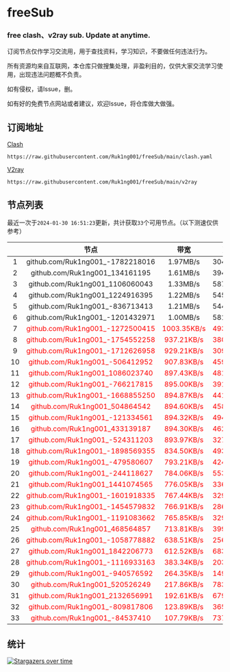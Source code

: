 # freeSub
### free clash、v2ray sub. Update at anytime.

订阅节点仅作学习交流用，用于查找资料，学习知识，不要做任何违法行为。

所有资源均来自互联网，本仓库只做搜集处理，非盈利目的，仅供大家交流学习使用，出现违法问题概不负责。

如有侵权，请Issue，删。

如有好的免费节点网站或者建议，欢迎Issue，将仓库做大做强。

## 订阅地址
[Clash](https://raw.githubusercontent.com/Ruk1ng001/freeSub/main/clash.yaml)
```
https://raw.githubusercontent.com/Ruk1ng001/freeSub/main/clash.yaml
```
[V2ray](https://raw.githubusercontent.com/Ruk1ng001/freeSub/main/v2ray)
```
https://raw.githubusercontent.com/Ruk1ng001/freeSub/main/v2ray
```

## 节点列表

最近一次于`2024-01-30 16:51:23`更新，共计获取`33`个可用节点。（以下测速仅供参考）

|  | 节点 | 带宽 | 延迟 |
|:-:|:--:|:--:|:--:|
 | 1 | github.com/Ruk1ng001_-1782218016 | 1.97MB/s | 304.00ms |
 | 2 | github.com/Ruk1ng001_134161195 | 1.61MB/s | 394.00ms |
 | 3 | github.com/Ruk1ng001_1106060043 | 1.33MB/s | 587.00ms |
 | 4 | github.com/Ruk1ng001_1224916395 | 1.22MB/s | 545.00ms |
 | 5 | github.com/Ruk1ng001_-836713413 | 1.21MB/s | 544.00ms |
 | 6 | github.com/Ruk1ng001_-1201432971 | 1.00MB/s | 581.00ms |
 | 7 | <font color=red>github.com/Ruk1ng001_-1272500415</font> | <font color=red>1003.35KB/s</font> | <font color=red>493.00ms</font> |
 | 8 | <font color=red>github.com/Ruk1ng001_-1754552258</font> | <font color=red>937.21KB/s</font> | <font color=red>380.00ms</font> |
 | 9 | <font color=red>github.com/Ruk1ng001_-1712626958</font> | <font color=red>929.21KB/s</font> | <font color=red>309.00ms</font> |
 | 10 | <font color=red>github.com/Ruk1ng001_-506412952</font> | <font color=red>907.83KB/s</font> | <font color=red>459.00ms</font> |
 | 11 | <font color=red>github.com/Ruk1ng001_1086023740</font> | <font color=red>897.43KB/s</font> | <font color=red>481.00ms</font> |
 | 12 | <font color=red>github.com/Ruk1ng001_-766217815</font> | <font color=red>895.00KB/s</font> | <font color=red>391.00ms</font> |
 | 13 | <font color=red>github.com/Ruk1ng001_-1668855250</font> | <font color=red>894.87KB/s</font> | <font color=red>441.00ms</font> |
 | 14 | <font color=red>github.com/Ruk1ng001_504864542</font> | <font color=red>894.60KB/s</font> | <font color=red>458.00ms</font> |
 | 15 | <font color=red>github.com/Ruk1ng001_-121334561</font> | <font color=red>894.32KB/s</font> | <font color=red>494.00ms</font> |
 | 16 | <font color=red>github.com/Ruk1ng001_433139187</font> | <font color=red>894.30KB/s</font> | <font color=red>462.00ms</font> |
 | 17 | <font color=red>github.com/Ruk1ng001_-524311203</font> | <font color=red>893.97KB/s</font> | <font color=red>327.00ms</font> |
 | 18 | <font color=red>github.com/Ruk1ng001_-1898569355</font> | <font color=red>834.50KB/s</font> | <font color=red>493.00ms</font> |
 | 19 | <font color=red>github.com/Ruk1ng001_-479580607</font> | <font color=red>793.21KB/s</font> | <font color=red>424.00ms</font> |
 | 20 | <font color=red>github.com/Ruk1ng001_-244118627</font> | <font color=red>784.06KB/s</font> | <font color=red>553.00ms</font> |
 | 21 | <font color=red>github.com/Ruk1ng001_1441074565</font> | <font color=red>776.05KB/s</font> | <font color=red>336.00ms</font> |
 | 22 | <font color=red>github.com/Ruk1ng001_-1601918335</font> | <font color=red>767.44KB/s</font> | <font color=red>329.00ms</font> |
 | 23 | <font color=red>github.com/Ruk1ng001_-1454579832</font> | <font color=red>766.91KB/s</font> | <font color=red>286.00ms</font> |
 | 24 | <font color=red>github.com/Ruk1ng001_-1191083662</font> | <font color=red>765.85KB/s</font> | <font color=red>329.00ms</font> |
 | 25 | <font color=red>github.com/Ruk1ng001_468564857</font> | <font color=red>713.81KB/s</font> | <font color=red>399.00ms</font> |
 | 26 | <font color=red>github.com/Ruk1ng001_-1058778882</font> | <font color=red>638.51KB/s</font> | <font color=red>256.00ms</font> |
 | 27 | <font color=red>github.com/Ruk1ng001_1842206773</font> | <font color=red>612.52KB/s</font> | <font color=red>683.00ms</font> |
 | 28 | <font color=red>github.com/Ruk1ng001_-1116933163</font> | <font color=red>383.34KB/s</font> | <font color=red>203.00ms</font> |
 | 29 | <font color=red>github.com/Ruk1ng001_-940576592</font> | <font color=red>264.35KB/s</font> | <font color=red>149.00ms</font> |
 | 30 | <font color=red>github.com/Ruk1ng001_520526249</font> | <font color=red>217.86KB/s</font> | <font color=red>783.00ms</font> |
 | 31 | <font color=red>github.com/Ruk1ng001_2132656991</font> | <font color=red>192.61KB/s</font> | <font color=red>679.00ms</font> |
 | 32 | <font color=red>github.com/Ruk1ng001_-809817806</font> | <font color=red>123.89KB/s</font> | <font color=red>365.00ms</font> |
 | 33 | <font color=red>github.com/Ruk1ng001_-84537410</font> | <font color=red>107.79KB/s</font> | <font color=red>737.00ms</font> |


## 统计

[![Stargazers over time](https://starchart.cc/Ruk1ng001/freeSub.svg)](https://starchart.cc/Ruk1ng001/freeSub)
